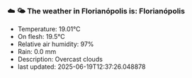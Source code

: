 ### ☁️ 🌤️  The weather in Florianópolis is: Florianópolis

- Temperature: 19.01°C
- On flesh: 19.5°C
- Relative air humidity: 97%
- Rain: 0.0 mm
- Description: Overcast clouds
- last updated: 2025-06-19T12:37:26.048878
